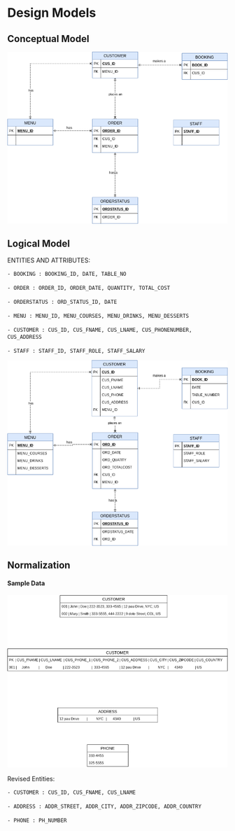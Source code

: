 # Design Models

## Conceptual Model
![](./Conceptual_Model_ERD.png)

## Logical Model

ENTITIES AND ATTRIBUTES:

    - BOOKING : BOOKING_ID, DATE, TABLE_NO

    - ORDER : ORDER_ID, ORDER_DATE, QUANTITY, TOTAL_COST

    - ORDERSTATUS : ORD_STATUS_ID, DATE

    - MENU : MENU_ID, MENU_COURSES, MENU_DRINKS, MENU_DESSERTS

    - CUSTOMER : CUS_ID, CUS_FNAME, CUS_LNAME, CUS_PHONENUMBER, CUS_ADDRESS

    - STAFF : STAFF_ID, STAFF_ROLE, STAFF_SALARY 

![](./Logical_Model_ERD.png)

## Normalization

#### Sample Data
![](./Sample_Table_Data.png)

Revised Entities:
 
    - CUSTOMER : CUS_ID, CUS_FNAME, CUS_LNAME
    
    - ADDRESS : ADDR_STREET, ADDR_CITY, ADDR_ZIPCODE, ADDR_COUNTRY

    - PHONE : PH_NUMBER
